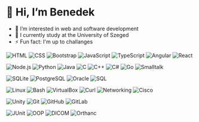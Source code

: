 # 👋 Hi, I’m Benedek
- 👀 I’m interested in web and software development
- 🌱 I currently study at the University of Szeged
- ⚡ Fun fact: I'm up to challanges
  
<!-- Web Development -->
![HTML](https://img.shields.io/badge/-HTML5-E34F26?style=flat-square&logo=html5&logoColor=white)
![CSS](https://img.shields.io/badge/-CSS3-1572B6?style=flat-square&logo=css3)
![Bootstrap](https://img.shields.io/badge/-Bootstrap-7952B3?style=flat-square&logo=bootstrap&logoColor=white)
![JavaScript](https://img.shields.io/badge/-JavaScript-F7DF1E?style=flat-square&logo=javascript&logoColor=black)
![TypeScript](https://img.shields.io/badge/-TypeScript-3178C6?style=flat-square&logo=typescript&logoColor=white)
![Angular](https://img.shields.io/badge/-Angular-DD0031?style=flat-square&logo=angular&logoColor=white)
![React](https://img.shields.io/badge/-React-61DAFB?style=flat-square&logo=react&logoColor=white)

<!-- Programming Languages -->
![Node.js](https://img.shields.io/badge/-Node.js-339933?style=flat-square&logo=node.js&logoColor=white)
![Python](https://img.shields.io/badge/-Python-3776AB?style=flat-square&logo=python&logoColor=white)
![Java](https://img.shields.io/badge/-Java-007396?style=flat-square&logo=java&logoColor=white)
![C](https://img.shields.io/badge/-C-00599C?style=flat-square&logo=c&logoColor=white)
![C++](https://img.shields.io/badge/-C++-00599C?style=flat-square&logo=c%2B%2B&logoColor=white)
![C#](https://img.shields.io/badge/-C%23-239120?style=flat-square&logo=c-sharp&logoColor=white)
![Go](https://img.shields.io/badge/-Go-00ADD8?style=flat-square&logo=go&logoColor=white)
![Smalltalk](https://img.shields.io/badge/-Smalltalk-59666C?style=flat-square&logoColor=white)

<!-- Databases -->
![SQLite](https://img.shields.io/badge/-SQLite-003B57?style=flat-square&logo=sqlite&logoColor=white)
![PostgreSQL](https://img.shields.io/badge/-PostgreSQL-4169E1?style=flat-square&logo=postgresql&logoColor=white)
![Oracle](https://img.shields.io/badge/-Oracle-F80000?style=flat-square&logo=oracle&logoColor=white)
![SQL](https://img.shields.io/badge/-SQL-4479A1?style=flat-square&logo=postgresql&logoColor=white)

<!-- DevOps / Tools -->
![Linux](https://img.shields.io/badge/-Linux-FCC624?style=flat-square&logo=linux&logoColor=black)
![Bash](https://img.shields.io/badge/-Bash-4EAA25?style=flat-square&logo=gnu-bash&logoColor=white)
![VirtualBox](https://img.shields.io/badge/-VirtualBox-183A61?style=flat-square&logo=virtualbox&logoColor=white)
![Curl](https://img.shields.io/badge/-cURL-006BFF?style=flat-square&logo=curl&logoColor=white)
![Networking](https://img.shields.io/badge/-Networking-2962FF?style=flat-square)
![Cisco](https://img.shields.io/badge/-Cisco%20CCNA-1BA0D7?style=flat-square&logo=cisco&logoColor=white)

<!-- Game Dev & Version Control Tools -->
![Unity](https://img.shields.io/badge/-Unity-000000?style=flat-square&logo=unity&logoColor=white)
![Git](https://img.shields.io/badge/-Git-F05032?style=flat-square&logo=git&logoColor=white)
![GitHub](https://img.shields.io/badge/-GitHub-181717?style=flat-square&logo=github&logoColor=white)
![GitLab](https://img.shields.io/badge/-GitLab-FC6D26?style=flat-square&logo=gitlab&logoColor=white)

<!-- Testing / OOP / Medical -->
![JUnit](https://img.shields.io/badge/-JUnit-25A162?style=flat-square&logo=java&logoColor=white)
![OOP](https://img.shields.io/badge/-OOP-FF6F00?style=flat-square)
![DICOM](https://img.shields.io/badge/-DICOM-0072C6?style=flat-square)
![Orthanc](https://img.shields.io/badge/-Orthanc-1C1C1C?style=flat-square)
